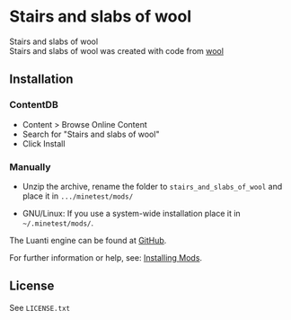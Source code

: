 # Stairs and slabs of wool

Stairs and slabs of wool
<br>
Stairs and slabs of wool was created with code from [wool](https://github.com/luanti-org/minetest_game/tree/master/mods/wool)

## Installation

### ContentDB

* Content > Browse Online Content
* Search for "Stairs and slabs of wool"
* Click Install

### Manually

- Unzip the archive, rename the folder to `stairs_and_slabs_of_wool` and
place it in `.../minetest/mods/`

- GNU/Linux: If you use a system-wide installation place it in `~/.minetest/mods/`.

The Luanti engine can be found at [GitHub](https://github.com/minetest/minetest).

For further information or help, see: [Installing Mods](https://wiki.luanti.org/Installing_Mods).

## License

See `LICENSE.txt`
